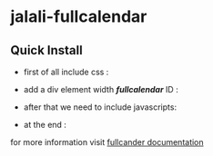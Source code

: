 # jalali-fullcalendar

## Quick Install

* first of all include css : 

<link rel='stylesheet' href='/assets/dist/js/fullcalendar/fullcalendar.css' />

* add a div element width **_fullcalendar_** ID :

<div id='fullcalendar'></div>

* after that we need to include javascripts:

<script src='/assets/dist/js/fullcalendar/lib/moment.min.js'></script>
<script src='/assets/dist/js/fullcalendar/persian-date-0.1.8.min.js'></script>
<script src='/assets/dist/js/fullcalendar/fullcalendar.js'></script>
<script src='/assets/dist/js/fullcalendar/lang-all.js'></script>

* at the end :

<script type="text/javascript">
 $(document).ready(function () {

        // page is now ready, initialize the calendar...

        $('#fullcalendar').fullCalendar({
            header: {
                left: 'next,prev today',
                center: 'title',
                right: 'month,agendaWeek,agendaDay'
            },
            lang1: 'persianJalali',
            lang: 'fa',
            fistDay: 6,
            isRTL: true,
            eventLimit: true, // for all non-agenda views
            loading: function (bool) {
                if (bool) {
                    $.isLoading({text: "در حال پردازش ..."});
                } else {
                    $.isLoading("hide");
                }
            },
//            editable: true,
            dayClick: function (date, allDay, jsEvent, view) {
//                console.log(date);
            },
            eventClick: function (calEvent, jsEvent, view) {
//                console.log(calEvent);

                $('#eventModal .modal-body').text(calEvent.title);
                $('#eventModal').modal('toggle');
                ;
            },
            eventDrop: function (calEvent, dayDelta, minuteDelta, allDay,
                    revertFunc, jsEvent, ui, view) {
//                console.log(view);
            },
            eventResize: function (calEvent, dayDelta, minuteDelta, revertFunc) {
//                console.log(dayDelta);
            },
            events: '/calendar/events'
        })

    });
</script>

for more information visit [fullcander documentation](http://fullcalendar.io/docs/)
